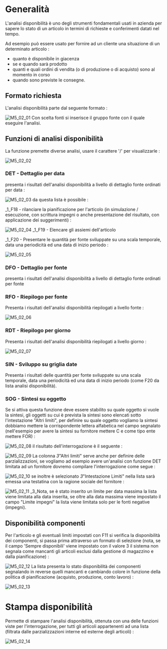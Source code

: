 # Generalità
L'analisi disponibilità è uno degli strumenti fondamentali usati in azienda per sapere lo stato di un articolo in termini di richieste e conferimenti datati nel tempo.

Ad esempio può essere usato per fornire ad un cliente una situazione di un determinato articolo : 

- quanto è disponibile in giacenza
- se e quando sarà prodotto
- quanti e quali ordini di vendita (o di produzione o di acquisto) sono al momento in corso
- quando sono previste le consegne.


## Formato richiesta
L'analisi disponibilità parte dal seguente formato : 

![M5_02_01](http://doc.smeup.com/immagini/MBDOC_OGG-P_M5FUADI/M5_02_01.png)
Con scelta fonti si inserisce il gruppo fonte con il quale eseguire l'analisi.

## Funzioni di analisi disponibilità
La funzione premette diverse analisi, usare il carattere '/' per visualizzarle : 

![M5_02_02](http://doc.smeup.com/immagini/MBDOC_OGG-P_M5FUADI/M5_02_02.png)
### DET - Dettaglio per data
presenta i risultati dell'analisi disponibilità a livello di dettaglio fonte ordinati per data : 

![M5_02_03](http://doc.smeup.com/immagini/MBDOC_OGG-P_M5FUADI/M5_02_03.png)
da questa lista è possibile : 

_1_F18 - rilanciare la pianificazione per l'articolo
(in simulazione / esecuzione, con scrittura impegni o anche presentazione del risultato, con applicazione dei suggerimenti) : 

![M5_02_04](http://doc.smeup.com/immagini/MBDOC_OGG-P_M5FUADI/M5_02_04.png)
_1_F19 - Elencare gli assiemi dell'articolo

_1_F20 - Presentare le quantità per fonte sviluppate su una scala temporale,
data una periodicità ed una data di inizio periodo : 

![M5_02_05](http://doc.smeup.com/immagini/MBDOC_OGG-P_M5FUADI/M5_02_05.png)
### DFO - Dettaglio per fonte
presenta i risultati dell'analisi disponibilità a livello di dettaglio fonte ordinati per fonte

### RFO - Riepilogo per fonte
Presenta i risultati dell'analisi disponibilità riepilogati a livello fonte : 

![M5_02_06](http://doc.smeup.com/immagini/MBDOC_OGG-P_M5FUADI/M5_02_06.png)
### RDT - Riepilogo per giorno
Presenta i risultati dell'analisi disponibilità riepilogati a livello giorno : 

![M5_02_07](http://doc.smeup.com/immagini/MBDOC_OGG-P_M5FUADI/M5_02_07.png)
### SIN - Sviluppo su griglia date
Presenta i risultati delle quantità per fonte sviluppate su una scala temporale, data una periodicità ed una data di inizio periodo (come F20 da lista analisi disponibilità).

### SOG - Sintesi su oggetto
Se si attiva questa funzione deve essere stabilito su quale oggetto si vuole la sintesi, gli oggetti su cui è prevista la sintesi sono elencati sotto l'intestazione "Altri limiti", per definire su quale oggetto vogliamo la sintesi dobbiamo mettere la corrispondente lettera alfabetica nel campo segnalato (nell'esempio per avere la sintesi su fornitore mettere C e come tipo ente mettere FOR) : 

![M5_02_08](http://doc.smeup.com/immagini/MBDOC_OGG-P_M5FUADI/M5_02_08.png)
il risultato dell'interrogazione è il seguente : 

![M5_02_09](http://doc.smeup.com/immagini/MBDOC_OGG-P_M5FUADI/M5_02_09.png)
La colonna _3_"Altri limiti" serve anche per definire delle parzializzazioni, se vogliamo ad esempio avere un'analisi con funzione DET limitata ad un fornitore dovremo compilare l'interrogazione come segue : 

![M5_02_10](http://doc.smeup.com/immagini/MBDOC_OGG-P_M5FUADI/M5_02_10.png)
se inoltre è selezionato _3_"Intestazione Limiti" nella lista sarà emessa una testatina con la ragione sociale del fornitore : 

![M5_02_11](http://doc.smeup.com/immagini/MBDOC_OGG-P_M5FUADI/M5_02_11.png)
_3_Nota, se è stato inserito un limite per data massima la lista viene limitata alla data inserita, se oltre alla data massima viene impostato il campo "Limite impegni" la lista viene limitata solo per le fonti negative (impegni).

## Disponibilità componenti
Per l'articolo e gli eventuali limiti impostati con F11 si verifica la disponibilità dei componenti, si passa prima attraverso un formato di selezione (nota, se il campo 'Sempre disponibili' viene impostato con il valore 3 il sistema non segnala come mancanti gli articoli esclusi dalla gestione di magazzino e dalla pianificazione) : 

![M5_02_12](http://doc.smeup.com/immagini/MBDOC_OGG-P_M5FUADI/M5_02_12.png)
La lista presenta lo stato disponibilità dei componenti segnalando in reverse quelli mancanti e cambiando colore in funzione della politica di pianificazione (acquisto, produzione, conto lavoro) : 

![M5_02_13](http://doc.smeup.com/immagini/MBDOC_OGG-P_M5FUADI/M5_02_13.png)
# Stampa disponibilità
Permette di stampare l'analisi disponibilità, ottenuta con una delle funzioni viste per l'interrogazione, per tutti gli articoli appartenenti ad una lista (filtrata dalle parzializzazioni interne ed esterne degli articoli) : 

![M5_02_14](http://doc.smeup.com/immagini/MBDOC_OGG-P_M5FUADI/M5_02_14.png)
